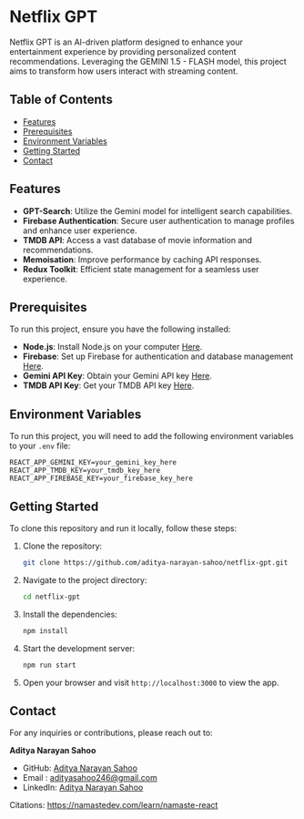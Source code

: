 # Netflix GPT

Netflix GPT is an AI-driven platform designed to enhance your entertainment experience by providing personalized content recommendations. Leveraging the GEMINI 1.5 - FLASH model, this project aims to transform how users interact with streaming content.

## Table of Contents

- [Features](#features)
- [Prerequisites](#prerequisites)
- [Environment Variables](#environment-variables)
- [Getting Started](#getting-started)
- [Contact](#contact)

## Features

- **GPT-Search**: Utilize the Gemini model for intelligent search capabilities.
- **Firebase Authentication**: Secure user authentication to manage profiles and enhance user experience.
- **TMDB API**: Access a vast database of movie information and recommendations.
- **Memoisation**: Improve performance by caching API responses.
- **Redux Toolkit**: Efficient state management for a seamless user experience.

## Prerequisites

To run this project, ensure you have the following installed:

- **Node.js**: Install Node.js on your computer [Here](https://nodejs.org/en).
- **Firebase**: Set up Firebase for authentication and database management [Here](https://firebase.google.com/).
- **Gemini API Key**: Obtain your Gemini API key [Here](https://aistudio.google.com/app/apikey).
- **TMDB API Key**: Get your TMDB API key [Here](https://developer.themoviedb.org/reference/intro/getting-started).

## Environment Variables

To run this project, you will need to add the following environment variables to your `.env` file:

```
REACT_APP_GEMINI_KEY=your_gemini_key_here
REACT_APP_TMDB_KEY=your_tmdb_key_here
REACT_APP_FIREBASE_KEY=your_firebase_key_here
```

## Getting Started

To clone this repository and run it locally, follow these steps:

1. Clone the repository:

   ```bash
   git clone https://github.com/aditya-narayan-sahoo/netflix-gpt.git
   ```

2. Navigate to the project directory:

   ```bash
   cd netflix-gpt
   ```

3. Install the dependencies:

   ```bash
   npm install
   ```

4. Start the development server:

   ```bash
   npm run start
   ```

5. Open your browser and visit `http://localhost:3000` to view the app.

## Contact

For any inquiries or contributions, please reach out to:

**Aditya Narayan Sahoo**

- GitHub: [Aditya Narayan Sahoo](https://github.com/aditya-narayan-sahoo)
- Email : [adityasahoo246@gmail.com](mailto:adityasahoo246@gmail.com)
- LinkedIn: [Aditya Narayan Sahoo](https://www.linkedin.com/in/aditya-narayan-sahoo)

Citations:
https://namastedev.com/learn/namaste-react
